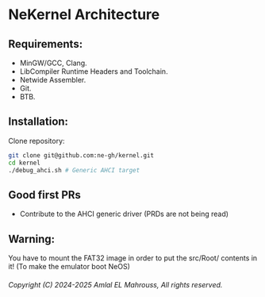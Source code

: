 <!-- Read Me of NeKernel -->

# NeKernel Architecture

## Requirements:

- MinGW/GCC, Clang.
- LibCompiler Runtime Headers and Toolchain.
- Netwide Assembler.
- Git.
- BTB.

## Installation:

Clone repository:

```sh
git clone git@github.com:ne-gh/kernel.git
cd kernel
./debug_ahci.sh # Generic AHCI target
```

## Good first PRs

- Contribute to the AHCI generic driver (PRDs are not being read)

## Warning:

You have to mount the FAT32 image in order to put the src/Root/ contents in it! (To make the emulator boot NeOS)

###### Copyright (C) 2024-2025 Amlal EL Mahrouss, All rights reserved.
